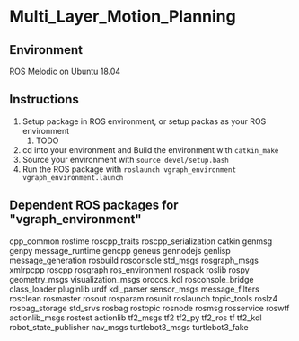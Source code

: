 # Multi_Layer_Motion_Planning

## Environment
ROS Melodic on Ubuntu 18.04

## Instructions
1. Setup package in ROS environment, or setup packas as your ROS environment
   1. TODO
2. cd into your environment and Build the environment with `catkin_make`
3. Source your environment with `source devel/setup.bash`
4. Run the ROS package with `roslaunch vgraph_environment vgraph_environment.launch`

## Dependent ROS packages for "vgraph_environment"
cpp_common
rostime
roscpp_traits
roscpp_serialization
catkin
genmsg
genpy
message_runtime
gencpp
geneus
gennodejs
genlisp
message_generation
rosbuild
rosconsole
std_msgs
rosgraph_msgs
xmlrpcpp
roscpp
rosgraph
ros_environment
rospack
roslib
rospy
geometry_msgs
visualization_msgs
orocos_kdl
rosconsole_bridge
class_loader
pluginlib
urdf
kdl_parser
sensor_msgs
message_filters
rosclean
rosmaster
rosout
rosparam
rosunit
roslaunch
topic_tools
roslz4
rosbag_storage
std_srvs
rosbag
rostopic
rosnode
rosmsg
rosservice
roswtf
actionlib_msgs
rostest
actionlib
tf2_msgs
tf2
tf2_py
tf2_ros
tf
tf2_kdl
robot_state_publisher
nav_msgs
turtlebot3_msgs
turtlebot3_fake
